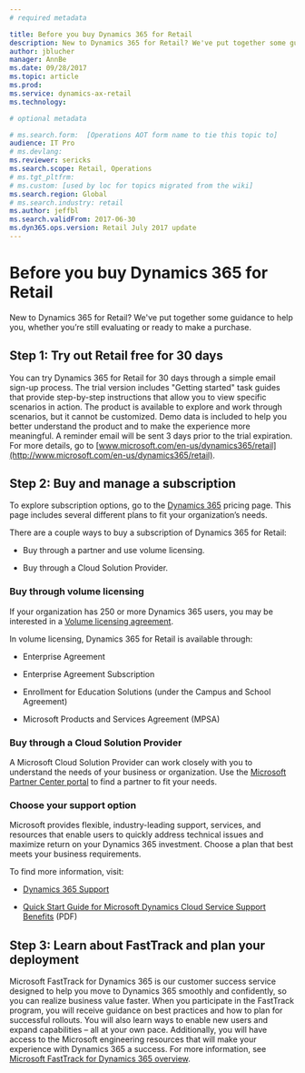 ```yaml
---
# required metadata

title: Before you buy Dynamics 365 for Retail
description: New to Dynamics 365 for Retail? We've put together some guidance to help you, whether you’re still evaluating or ready to make a purchase.
author: jblucher
manager: AnnBe
ms.date: 09/28/2017
ms.topic: article
ms.prod: 
ms.service: dynamics-ax-retail
ms.technology: 

# optional metadata

# ms.search.form:  [Operations AOT form name to tie this topic to]
audience: IT Pro
# ms.devlang: 
ms.reviewer: sericks
ms.search.scope: Retail, Operations 
# ms.tgt_pltfrm: 
# ms.custom: [used by loc for topics migrated from the wiki]
ms.search.region: Global
# ms.search.industry: retail
ms.author: jeffbl
ms.search.validFrom: 2017-06-30 
ms.dyn365.ops.version: Retail July 2017 update 
---
```


# Before you buy Dynamics 365 for Retail


New to Dynamics 365 for Retail? We've put together some guidance to help you, whether you’re still evaluating or ready to make a purchase.

Step 1: Try out Retail free for 30 days
-----------------------------------------

You can try Dynamics 365 for Retail for 30 days through a simple email sign-up process. The trial version includes "Getting started" task guides that provide step-by-step instructions that allow you to view specific scenarios in action. The product is available to explore and work through scenarios, but it cannot be customized. Demo data is included to help you better understand the product and to make the experience more meaningful. A reminder email will be sent 3 days prior to the trial expiration. For more details, go to [www.microsoft.com/en-us/dynamics365/retail](http://www.microsoft.com/en-us/dynamics365/retail).

Step 2: Buy and manage a subscription
---------------------------------------

To explore subscription options, go to the [Dynamics 365](https://www.microsoft.com/en-us/dynamics365/pricing) pricing page. This page includes several different plans to fit your organization’s needs.

There are a couple ways to buy a subscription of Dynamics 365 for Retail:

-   Buy through a partner and use volume licensing.

-   Buy through a Cloud Solution Provider.

### Buy through volume licensing

If your organization has 250 or more Dynamics 365 users, you may be interested in a [Volume licensing agreement](https://www.microsoft.com/en-us/licensing/how-to-buy/how-to-buy.aspx).

In volume licensing, Dynamics 365 for Retail is available through:

-   Enterprise Agreement

-   Enterprise Agreement Subscription

-   Enrollment for Education Solutions (under the Campus and School Agreement)

-   Microsoft Products and Services Agreement (MPSA)

### Buy through a Cloud Solution Provider

A Microsoft Cloud Solution Provider can work closely with you to understand the needs of your business or organization. Use the [Microsoft Partner Center portal](https://partnercenter.microsoft.com/en-us/partner/home) to find a partner to fit your needs.

### Choose your support option

Microsoft provides flexible, industry-leading support, services, and resources that enable users to quickly address technical issues and maximize return on your Dynamics 365 investment. Choose a plan that best meets your business requirements.

To find more information, visit:

-   [Dynamics 365 Support](https://www.microsoft.com/en-us/dynamics365/support)

-   [Quick Start Guide for Microsoft Dynamics Cloud Service Support Benefits](http://go.microsoft.com/fwlink/?LinkId=530335) (PDF)

Step 3: Learn about FastTrack and plan your deployment
----------------------------------------------------------

Microsoft FastTrack for Dynamics 365 is our customer success service designed to help you move to Dynamics 365 smoothly and confidently, so you can realize business value faster. When you participate in the FastTrack program, you will receive guidance on best practices and how to plan for successful rollouts. You will also learn ways to enable new users and expand capabilities – all at your own pace. Additionally, you will have access to the Microsoft engineering resources that will make your experience with Dynamics 365 a success. For more information, see [Microsoft FastTrack for Dynamics 365 overview](../../fin-and-ops/get-started/fasttrack-dynamics-365-overview.md). 
